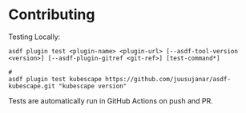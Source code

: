 # Contributing

Testing Locally:

```shell
asdf plugin test <plugin-name> <plugin-url> [--asdf-tool-version <version>] [--asdf-plugin-gitref <git-ref>] [test-command*]

#
asdf plugin test kubescape https://github.com/juusujanar/asdf-kubescape.git "kubescape version"
```

Tests are automatically run in GitHub Actions on push and PR.
